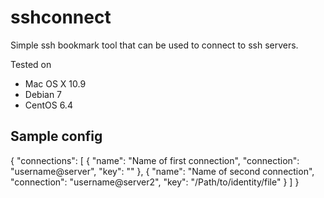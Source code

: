 sshconnect
==========

Simple ssh bookmark tool that can be used to connect to ssh servers.

Tested on
- Mac OS X 10.9
- Debian 7
- CentOS 6.4

Sample config
----------

{
	"connections": [
 		{
 			"name": "Name of first connection",
 			"connection": "username@server",
 			"key": ""
 		},
 		{
 			"name": "Name of second connection",
 			"connection": "username@server2",
 			"key": "/Path/to/identity/file"
 		}
 	]
}
